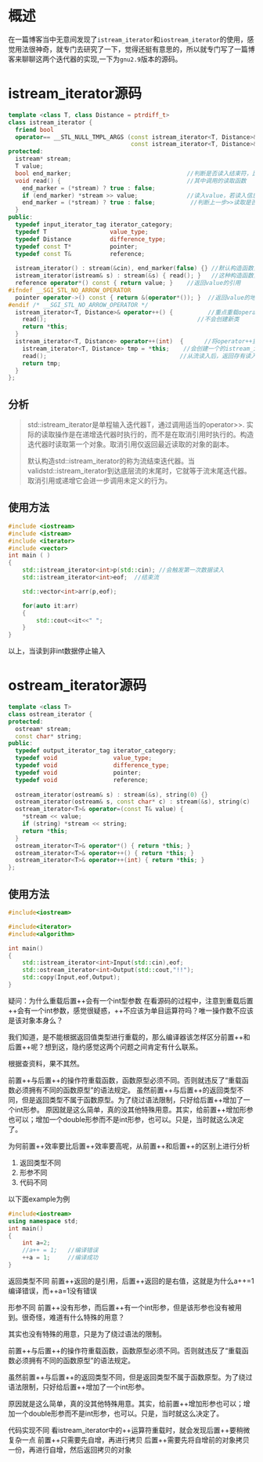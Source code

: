 # 概述
在一篇博客当中无意间发现了```istream_iterator```和```iostream_iterator```的使用，感觉用法很神奇，就专门去研究了一下，觉得还挺有意思的，所以就专门写了一篇博客来聊聊这两个迭代器的实现,一下为```gnu2.9```版本的源码。


# istream_iterator源码
```cpp
template <class T, class Distance = ptrdiff_t> 
class istream_iterator {
  friend bool
  operator== __STL_NULL_TMPL_ARGS (const istream_iterator<T, Distance>& x,
                                   const istream_iterator<T, Distance>& y);
protected:
  istream* stream;
  T value;
  bool end_marker;                                 //判断是否读入结束符，比如C语言中的EOF等等
  void read() {                                    //其中调用的读取函数
    end_marker = (*stream) ? true : false;
    if (end_marker) *stream >> value;              //读入value，若读入信息与类型不符，会将value置为0
    end_marker = (*stream) ? true : false;          //判断上一步>>读取是否成功 
  }
public:
  typedef input_iterator_tag iterator_category;   
  typedef T                  value_type;
  typedef Distance           difference_type;
  typedef const T*           pointer;
  typedef const T&           reference;
 
  istream_iterator() : stream(&cin), end_marker(false) {} //默认构造函数，不会触发输入操作
  istream_iterator(istream& s) : stream(&s) { read(); }   //这种构造函数，后面就紧跟着读取一个数据
  reference operator*() const { return value; }    //返回value的引用
#ifndef __SGI_STL_NO_ARROW_OPERATOR
  pointer operator->() const { return &(operator*()); }  //返回value的地址,前置++
#endif /* __SGI_STL_NO_ARROW_OPERATOR */
  istream_iterator<T, Distance>& operator++() {          //重点重载operator++
    read();                                           //不会创建新类
    return *this;
  }
  istream_iterator<T, Distance> operator++(int)  {      //将operator++重载为输入操作，后置++
    istream_iterator<T, Distance> tmp = *this;    //会创建一个的istream_iterator来保存读入前的iterator
    read();                                      //从流读入后，返回存有读入前数据的istream_iterator
    return tmp;
  }
};
```

## 分析
>std::istream_iterator是单程输入迭代器T，通过调用适当的operator>>. 实际的读取操作是在递增迭代器时执行的，而不是在取消引用时执行的。构造迭代器时读取第一个对象。取消引用仅返回最近读取的对象的副本。
>
>默认构造std::istream_iterator的称为流结束迭代器。当 validstd::istream_iterator到达底层流的末尾时，它就等于流末尾迭代器。取消引用或递增它会进一步调用未定义的行为。

## 使用方法
```cpp
#include <iostream> 
#include <istream>
#include <iterator> 
#include <vector>
int main ( ) 
{ 
    std::istream_iterator<int>p(std::cin); //会触发第一次数据读入
    std::istream_iterator<int>eof;  //结束流

    std::vector<int>arr(p,eof);

    for(auto it:arr)
    {
        std::cout<<it<<" ";
    }
}
```
以上，当读到非int数据停止输入


# ostream_iterator源码
```cpp
template <class T>
class ostream_iterator {
protected:
  ostream* stream;                                                          
  const char* string;                                                       //可以包含第二个参数，输出对应的数据后，输出此stream
public:
  typedef output_iterator_tag iterator_category;                            //迭代器类型
  typedef void                value_type;
  typedef void                difference_type;
  typedef void                pointer;
  typedef void                reference;
 
  ostream_iterator(ostream& s) : stream(&s), string(0) {}                 //缺省一个参数的构造函数，默认string为空
  ostream_iterator(ostream& s, const char* c) : stream(&s), string(c)  {} //包含string的构造函数
  ostream_iterator<T>& operator=(const T& value) {                        //重点！！！重载operator=操作，转换为输出此value
    *stream << value;
    if (string) *stream << string;                                       //如果有默认string再往流中写入该string
    return *this;
  }
  ostream_iterator<T>& operator*() { return *this; }                       //都返回本身
  ostream_iterator<T>& operator++() { return *this; }                      //他的前置++和后置++效果都一样
  ostream_iterator<T>& operator++(int) { return *this; } 
};
```


## 使用方法
```cpp
#include<iostream>

#include<iterator>
#include<algorithm>

int main()
{
    std::istream_iterator<int>Input(std::cin),eof;
    std::ostream_iterator<int>Output(std::cout,"!!");
    std::copy(Input,eof,Output);
}
```

疑问：为什么重载后置++会有一个int型参数
在看源码的过程中，注意到重载后置++会有一个int参数，感觉很疑惑，++不应该为单目运算符吗？唯一操作数不应该是该对象本身么？

我们知道，是不能根据返回值类型进行重载的，那么编译器该怎样区分前置++和后置++呢？想到这，隐约感觉这两个问题之间肯定有什么联系。

根据查资料，果不其然。

前置++与后置++的操作符重载函数，函数原型必须不同。否则就违反了“重载函数必须拥有不同的函数原型”的语法规定。
虽然前置++与后置++的返回类型不同，但是返回类型不属于函数原型。为了绕过语法限制，只好给后置++增加了一个int形参。
原因就是这么简单，真的没其他特殊用意。其实，给前置++增加形参也可以；增加一个double形参而不是int形参，也可以。只是，当时就这么决定了。


为何前置++效率要比后置++效率要高呢，从前置++和后置++的区别上进行分析
1. 返回类型不同
2. 形参不同
3. 代码不同

以下面example为例
```cpp
#include<iostream>
using namespace std;
int main()   
{   
	int a=2;    
	//a++ = 1;   //编译错误    
	++a = 1;     //编译成功   
}  
```

返回类型不同
前置++返回的是引用，后置++返回的是右值，这就是为什么a++=1编译错误，而++a=1没有错误


形参不同
前置++没有形参，而后置++有一个int形参，但是该形参也没有被用到。很奇怪，难道有什么特殊的用意？

其实也没有特殊的用意，只是为了绕过语法的限制。

 

前置++与后置++的操作符重载函数，函数原型必须不同。否则就违反了“重载函数必须拥有不同的函数原型”的语法规定。

虽然前置++与后置++的返回类型不同，但是返回类型不属于函数原型。为了绕过语法限制，只好给后置++增加了一个int形参。

 

原因就是这么简单，真的没其他特殊用意。其实，给前置++增加形参也可以；增加一个double形参而不是int形参，也可以。只是，当时就这么决定了。



代码实现不同
看istream_iterator中的++运算符重载时，就会发现后置++要稍微复杂一点
前置++只需要先自增，再进行拷贝
后置++需要先将自增前的对象拷贝一份，再进行自增，然后返回拷贝的对象